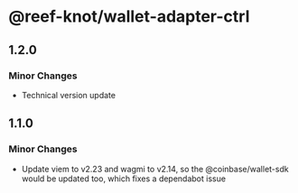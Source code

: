 # @reef-knot/wallet-adapter-ctrl

## 1.2.0

### Minor Changes

- Technical version update

## 1.1.0

### Minor Changes

- Update viem to v2.23 and wagmi to v2.14, so the @coinbase/wallet-sdk would be updated too, which fixes a dependabot issue
